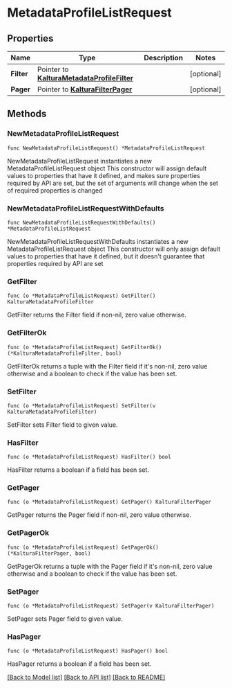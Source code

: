 # MetadataProfileListRequest

## Properties

Name | Type | Description | Notes
------------ | ------------- | ------------- | -------------
**Filter** | Pointer to [**KalturaMetadataProfileFilter**](KalturaMetadataProfileFilter.md) |  | [optional] 
**Pager** | Pointer to [**KalturaFilterPager**](KalturaFilterPager.md) |  | [optional] 

## Methods

### NewMetadataProfileListRequest

`func NewMetadataProfileListRequest() *MetadataProfileListRequest`

NewMetadataProfileListRequest instantiates a new MetadataProfileListRequest object
This constructor will assign default values to properties that have it defined,
and makes sure properties required by API are set, but the set of arguments
will change when the set of required properties is changed

### NewMetadataProfileListRequestWithDefaults

`func NewMetadataProfileListRequestWithDefaults() *MetadataProfileListRequest`

NewMetadataProfileListRequestWithDefaults instantiates a new MetadataProfileListRequest object
This constructor will only assign default values to properties that have it defined,
but it doesn't guarantee that properties required by API are set

### GetFilter

`func (o *MetadataProfileListRequest) GetFilter() KalturaMetadataProfileFilter`

GetFilter returns the Filter field if non-nil, zero value otherwise.

### GetFilterOk

`func (o *MetadataProfileListRequest) GetFilterOk() (*KalturaMetadataProfileFilter, bool)`

GetFilterOk returns a tuple with the Filter field if it's non-nil, zero value otherwise
and a boolean to check if the value has been set.

### SetFilter

`func (o *MetadataProfileListRequest) SetFilter(v KalturaMetadataProfileFilter)`

SetFilter sets Filter field to given value.

### HasFilter

`func (o *MetadataProfileListRequest) HasFilter() bool`

HasFilter returns a boolean if a field has been set.

### GetPager

`func (o *MetadataProfileListRequest) GetPager() KalturaFilterPager`

GetPager returns the Pager field if non-nil, zero value otherwise.

### GetPagerOk

`func (o *MetadataProfileListRequest) GetPagerOk() (*KalturaFilterPager, bool)`

GetPagerOk returns a tuple with the Pager field if it's non-nil, zero value otherwise
and a boolean to check if the value has been set.

### SetPager

`func (o *MetadataProfileListRequest) SetPager(v KalturaFilterPager)`

SetPager sets Pager field to given value.

### HasPager

`func (o *MetadataProfileListRequest) HasPager() bool`

HasPager returns a boolean if a field has been set.


[[Back to Model list]](../README.md#documentation-for-models) [[Back to API list]](../README.md#documentation-for-api-endpoints) [[Back to README]](../README.md)


